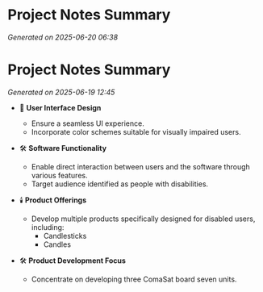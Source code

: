 # Project Notes Summary

*Generated on 2025-06-20 06:38*

# Project Notes Summary

*Generated on 2025-06-19 12:45*

- 🎨 **User Interface Design**
  - Ensure a seamless UI experience.
  - Incorporate color schemes suitable for visually impaired users.

- 🛠️ **Software Functionality**
  - Enable direct interaction between users and the software through various features.
  - Target audience identified as people with disabilities.

- 🕯️ **Product Offerings**
  - Develop multiple products specifically designed for disabled users, including:
    - Candlesticks
    - Candles

- 🛠️ **Product Development Focus**
  - Concentrate on developing three ComaSat board seven units.